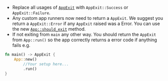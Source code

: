 - Replace all usages of [`AppExit`](https://docs.rs/bevy/latest/bevy/app/struct.AppExit.html) with `AppExit::Success` or `AppExit::Failure`.
- Any custom app runners now need to return a `AppExit`. We suggest you return a `AppExit::Error` if any `AppExit` raised was a Error. You can use the new [`App::should_exit`](https://example.org/) method.
- If not exiting from `main` any other way. You should return the `AppExit` from `App::run()` so the app correctly returns a error code if anything fails e.g.

```rust
fn main() -> AppExit {
    App::new()
        //Your setup here...
        .run()
}
```
